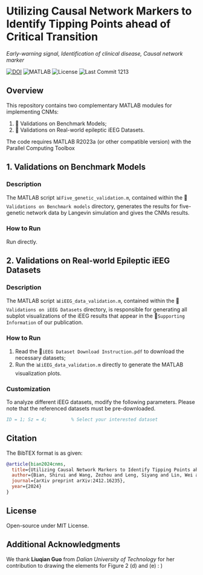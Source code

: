 # Utilizing Causal Network Markers to Identify Tipping Points ahead of Critical Transition
*Early-warning signal, Identification of clinical disease, Causal network marker*

[![DOI](https://img.shields.io/badge/DOI-arXiv.2412.16235-yellow)](https://doi.org/10.48550/arXiv.2412.16235)
![MATLAB](https://img.shields.io/badge/MATLAB-R2023a-%23FF9500?logo=mathworks&logoColor=white)
![License](https://img.shields.io/badge/License-MIT-green)
![Last Commit](https://img.shields.io/github/last-commit/wzzzzzyb/CNMs?color=blue)
1213

## Overview
This repository contains two complementary MATLAB modules for implementing CNMs:
1. 🧬 ​​Validations on Benchmark Models;
2. 🧠 Validations on Real-world epileptic iEEG Datasets.

The code requires MATLAB R2023a (or other compatible version) with the Parallel Computing Toolbox

## 1. Validations on Benchmark Models
### Description
The MATLAB script 📊`Five_genetic_validation.m`, contained within the 📁`Validations on Benchmark models` directory, generates the results for five-genetic network data by Langevin simulation and gives the CNMs results.

### How to Run
Run directly.

## 2. Validations on Real-world Epileptic iEEG Datasets
### Description
The MATLAB script 📊`iEEG_data_validation.m`, contained within the 📁`Validations on iEEG Datasets` directory, is responsible for generating all subplot visualizations of the iEEG results that appear in the 📰`Supporting Information` of our publication.

### How to Run
1. Read the 📄`iEEG Dataset Download Instruction.pdf` to download the necessary datasets;
2. Run the 📊`iEEG_data_validation.m` directly to generate the MATLAB visualization plots.

### Customization​
To analyze different iEEG datasets, modify the following parameters. Please note that the referenced datasets must be pre-downloaded.
```bibtex
ID = 1; Sz = 4;         % Select your interested dataset
```

## Citation
The BibTEX format is as given:
```bibtex
@article{bian2024cnms,
  title={Utilizing Causal Network Markers to Identify Tipping Points ahead of Critical Transition},
  author={Bian, Shirui and Wang, Zezhou and Leng, Siyang and Lin, Wei and Shi, Jifan},
  journal={arXiv preprint arXiv:2412.16235},
  year={2024}
}
```

## License
Open-source under MIT License.

## Additional Acknowledgments
We thank **Liuqian Guo** from *Dalian University of Technology* for her contribution to drawing the elements for Figure 2 (d) and (e) : )
